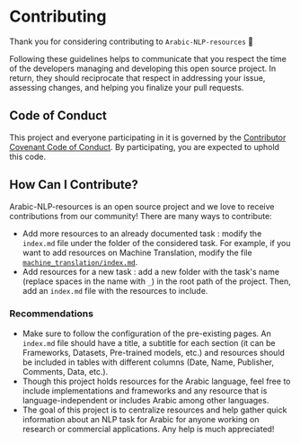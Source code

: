 # Contributing

Thank you for considering contributing to `Arabic-NLP-resources` 🙏

Following these guidelines helps to communicate that you respect the time of the developers managing and developing this open source project. In return, they should reciprocate that respect in addressing your issue, assessing changes, and helping you finalize your pull requests.

## Code of Conduct

This project and everyone participating in it is governed by the [Contributor Covenant Code of Conduct](https://www.contributor-covenant.org/). By participating, you are expected to uphold this code.

## How Can I Contribute?

Arabic-NLP-resources is an open source project and we love to receive contributions from our community! There are many ways to contribute: 
* Add more resources to an already documented task : modify the `index.md` file under the folder of the considered task. For example, if you want to add resources on Machine Translation, modify the file [`machine_translation/index.md`](machine_translation/index.md).
* Add resources for a new task : add a new folder with the task's name (replace spaces in the name with `_`) in the root path of the project. Then, add an `index.md` file with the resources to include. 

### Recommendations
* Make sure to follow the configuration of the pre-existing pages. An `index.md` file should have a title, a subtitle for each section (it can be Frameworks, Datasets, Pre-trained models, etc.) and resources should be included in tables with different columns (Date, Name, Publisher, Comments, Data, etc.).
* Though this project holds resources for the Arabic language, feel free to include implementations and frameworks and any resource that is language-independent or includes Arabic among other languages. 
* The goal of this project is to centralize resources and help gather quick information about an NLP task for Arabic for anyone working on research or commercial applications. Any help is much appreciated!
